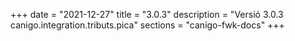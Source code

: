 +++
date        = "2021-12-27"
title       = "3.0.3"
description = "Versió 3.0.3 canigo.integration.tributs.pica"
sections    = "canigo-fwk-docs"
+++